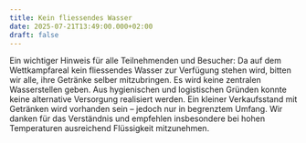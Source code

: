 ```yaml
---
title: Kein fliessendes Wasser
date: 2025-07-21T13:49:00.000+02:00
draft: false
---
```

Ein wichtiger Hinweis für alle Teilnehmenden und Besucher: Da auf dem Wettkampfareal kein fliessendes Wasser zur Verfügung stehen wird, bitten wir alle, ihre Getränke selber mitzubringen. Es wird keine zentralen Wasserstellen geben. Aus hygienischen und logistischen Gründen konnte keine alternative Versorgung realisiert werden. Ein kleiner Verkaufsstand mit Getränken wird vorhanden sein – jedoch nur in begrenztem Umfang. Wir danken für das Verständnis und empfehlen insbesondere bei hohen Temperaturen ausreichend Flüssigkeit mitzunehmen.

